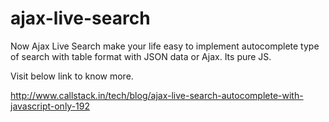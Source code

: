# ajax-live-search

Now Ajax Live Search make your life easy to implement autocomplete type of search with table format with JSON data or Ajax. Its pure JS.

Visit below link to know more.

http://www.callstack.in/tech/blog/ajax-live-search-autocomplete-with-javascript-only-192